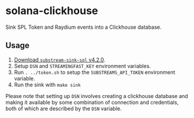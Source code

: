 # solana-clickhouse
Sink SPL Token and Raydium events into a Clickhouse database.

## Usage
1. [Download `substream-sink-sql` v4.2.0](https://github.com/streamingfast/substreams-sink-sql/releases/tag/v4.2.0).
2. Setup `DSN` and `STREAMINGFAST_KEY` environment variables.
3. Run `. ../token.sh` to setup the `SUBSTREAMS_API_TOKEN` environment variable.
4. Run the sink with `make sink`

Please note that setting up `DSN` involves creating a clickhouse database and making it available by some combination of connection and credentials, both of which are described by the `DSN` variable.
